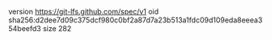version https://git-lfs.github.com/spec/v1
oid sha256:d2dee7d09c375dcf980c0bf2a87d7a23b513a1fdc09d109eda8eeea354beefd3
size 282
